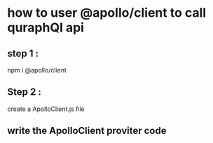 # how to user @apollo/client to call quraphQl api 

## step 1 :
 npm i @apollo/client

 ## Step 2 :
 create a ApolloClient.js file 

 ## write the ApolloClient proviter code

 